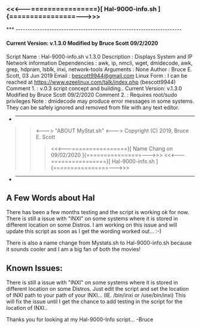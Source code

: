 
### <<<---================}[ Hal-9000-info.sh ]{================--->>>

*** ---------------------------------------------------------------------

#### Current Version: v.1.3.0 Modified by Bruce Scott 09/2/2020
 Script Name  : Hal-9000-info.sh v.1.3.0
 Description  : Displays System and IP Network information
 Dependencies : awk, ip, nmcli, wget, dmidecode, awk, grep, hdpram, lsblk, inxi, network-tools
 Arguments    : None
 Author       : Bruce E. Scott, 03 Jun 2019
 Email        : bescott9944@gmail.com
 Linux Form   : I can be reached at https://www.ezeelinux.com/talk/index.php (bescott9944)
 Comment 1.   : v.0.3 script concept and building.. Current Version: v.1.3.0 Modified by Bruce Scott 09/2/2020
 Comment 2.   : Requires root/sudo privileges
 Note         : dmidecode may produce error messages in some systems. They can be
                safely ignored and removed from file with any text editor.

* ---------------------------------------------------------------------

>> <---> "ABOUT MyStat.sh" <--->     Copyright (C) 2019, Bruce E. Scott
>>>   <<<---================}[ Name Chang on 09/02/2020 ]{================--->>>
>>>       <<<---================}[ Hal-9000-info.sh ]{================--->>>

* ---------------------------------------------------------------------

## A Few Words about Hal
There has been a few months testing and the script is working ok for now. There is still
a issue with "INXI" on some systems where it is stored in different location on some Distros.
I am working on this issue and will update this script as soon as I get the wording worked
out... :-)

There is also a name change from Mystats.sh to Hal-9000-info.sh because it sounds cooler and I
am a big fan of both the movies!

## Known Issues:
There is still a issue with "INXI" on some systems where it is stored in different location on some Distros.
Just edit the script and set the location of INXI path to your path of your INXI... (IE. /bin/inxi or /use/bin/inxi)
This will fix the issue until I get the chance to add testing in the script for the location of INXI..

Thanks you for looking at my Hal-9000-Info script...
-Bruce
